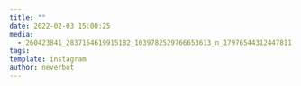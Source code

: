 ```yaml
---
title: ""
date: 2022-02-03 15:00:25
media: 
  - 260423841_2837154619915182_1039782529766653613_n_17976544312447811.jpg
tags: 
template: instagram
author: neverbot
---
```

